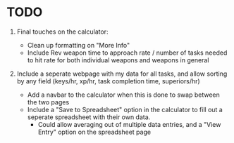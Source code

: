 # TODO

1. Final touches on the calculator:
	- Clean up formatting on "More Info"
	- Include Rev weapon time to approach rate / number of tasks needed to hit rate for both individual weapons and weapons in general

2. Include a seperate webpage with my data for all tasks, and allow sorting by any field (keys/hr, xp/hr, task completion time, superiors/hr)
	- Add a navbar to the calculator when this is done to swap between the two pages
	- Include a "Save to Spreadsheet" option in the calculator to fill out a seperate spreadsheet with their own data.
		- Could allow averaging out of multiple data entries, and a "View Entry" option on the spreadsheet page